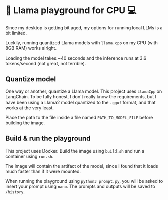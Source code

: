 # 🦙 Llama playground for CPU 💻

Since my desktop is getting bit aged, my options for running local LLMs is a bit limited.

Luckily, running quantized Llama models with `llama.cpp` on my CPU (with 8GB RAM) works alright.

Loading the model takes ~40 seconds and the inference runs at 3.6 tokens/second (not great, not terrible).

## Quantize model

One way or another, quantize a Llama model. This project uses `LlamaCpp` on LangChain. To be fully honest, I don't really know the requirements, but I have been using a Llama2 model quantized to the `.gguf` format, and that works at the very least.

Place the path to the file inside a file named `PATH_TO_MODEL_FILE` before building the image.

## Build & run the playground

This project uses Docker. Build the image using `build.sh` and run a container using `run.sh`.

The image will contain the artifact of the model, since I found that it loads much faster than if it were mounted.

When running the playground using `python3 prompt.py`, you will be asked to insert your prompt using `nano`. The prompts and outputs will be saved to `/history`.
